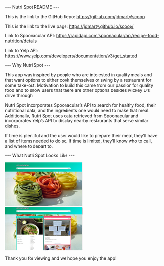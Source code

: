 --- Nutri Spot README ---

This is the link to the GitHub Repo:
https://github.com/jdmarty/scoop

This is the link to the live page:
https://jdmarty.github.io/scoop/

Link to Spoonacular API:
https://rapidapi.com/spoonacular/api/recipe-food-nutrition/details

Link to Yelp API:
https://www.yelp.com/developers/documentation/v3/get_started



--- Why Nutri Spot ---

This app was inspired by people who are interested in quality meals and that want options to either cook themselves or swing by a restaurant for some take-out. Motivation to build this came from our passion for quality food and to show users that there are other options besides Mickey D’s drive through.

Nutri Spot incorporates Spoonacular’s API to search for healthy food, their nutritional data, and the ingredients one would need to make that meal. Additionally, Nutri Spot uses data retrieved from Spoonacular and incorporates Yelp’s API to display nearby restaurants that serve similar dishes. 

If time is plentiful and the user would like to prepare their meal, they’ll have a list of items needed to do so. If time is limited, they’ll know who to call, and where to depart to.



--- What Nutri Spot Looks Like ---

<img src="images/mainsc.jpg" alt="This is a screenshot of the main page." width="50%" height="50%">

<img src="images/ex.pho.jpg" alt="This is a screenshot of search results for Pho." width="50%" height="50%">



Thank you for viewing and we hope you enjoy the app!